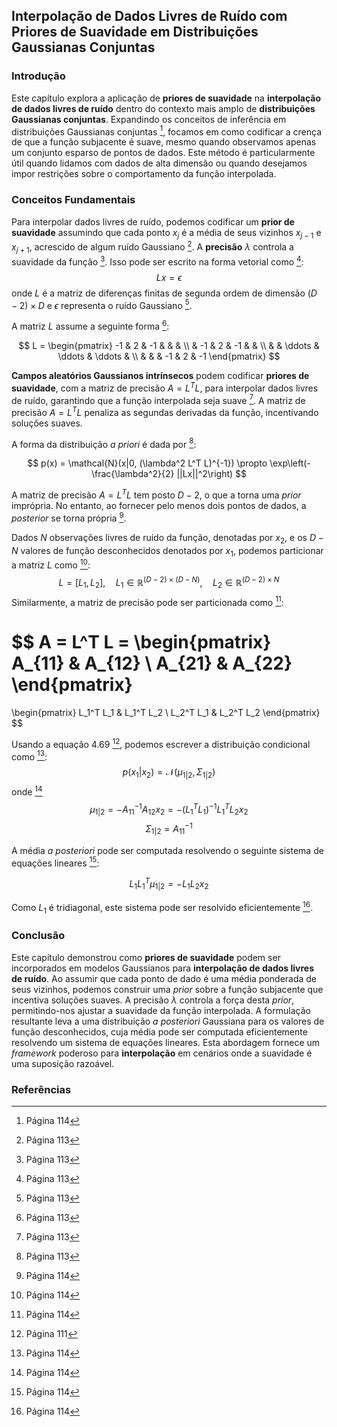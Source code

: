 ## Interpolação de Dados Livres de Ruído com Priores de Suavidade em Distribuições Gaussianas Conjuntas

### Introdução
Este capítulo explora a aplicação de **priores de suavidade** na **interpolação de dados livres de ruído** dentro do contexto mais amplo de **distribuições Gaussianas conjuntas**. Expandindo os conceitos de inferência em distribuições Gaussianas conjuntas [^114], focamos em como codificar a crença de que a função subjacente é suave, mesmo quando observamos apenas um conjunto esparso de pontos de dados. Este método é particularmente útil quando lidamos com dados de alta dimensão ou quando desejamos impor restrições sobre o comportamento da função interpolada.

### Conceitos Fundamentais
Para interpolar dados livres de ruído, podemos codificar um **prior de suavidade** assumindo que cada ponto $x_j$ é a média de seus vizinhos $x_{j-1}$ e $x_{j+1}$, acrescido de algum ruído Gaussiano [^113]. A **precisão** $\lambda$ controla a suavidade da função [^113]. Isso pode ser escrito na forma vetorial como [^113]:
$$Lx = \epsilon$$
onde $L$ é a matriz de diferenças finitas de segunda ordem de dimensão $(D-2) \times D$ e $\epsilon$ representa o ruído Gaussiano [^113].

A matriz $L$ assume a seguinte forma [^113]:

$$
L = 
\begin{pmatrix}
-1 & 2 & -1 & & & \\
& -1 & 2 & -1 & & \\
& & \ddots & \ddots & \ddots & \\
& & & -1 & 2 & -1
\end{pmatrix}
$$

**Campos aleatórios Gaussianos intrínsecos** podem codificar **priores de suavidade**, com a matriz de precisão $A = L^T L$, para interpolar dados livres de ruído, garantindo que a função interpolada seja suave [^113]. A matriz de precisão $A = L^T L$ penaliza as segundas derivadas da função, incentivando soluções suaves.

A forma da distribuição *a priori* é dada por [^113]:

$$
p(x) = \mathcal{N}(x|0, (\lambda^2 L^T L)^{-1}) \propto \exp\left(-\frac{\lambda^2}{2} ||Lx||^2\right)
$$

A matriz de precisão $A = L^T L$ tem posto $D-2$, o que a torna uma *prior* imprópria. No entanto, ao fornecer pelo menos dois pontos de dados, a *posterior* se torna própria [^114].

Dados $N$ observações livres de ruído da função, denotadas por $x_2$, e os $D-N$ valores de função desconhecidos denotados por $x_1$, podemos particionar a matriz $L$ como [^114]:
$$
L = [L_1, L_2], \quad L_1 \in \mathbb{R}^{(D-2) \times (D-N)}, \quad L_2 \in \mathbb{R}^{(D-2) \times N}
$$
Similarmente, a matriz de precisão pode ser particionada como [^114]:

$$
A = L^T L = 
\begin{pmatrix}
A_{11} & A_{12} \\
A_{21} & A_{22}
\end{pmatrix}
= 
\begin{pmatrix}
L_1^T L_1 & L_1^T L_2 \\
L_2^T L_1 & L_2^T L_2
\end{pmatrix}
$$

Usando a equação 4.69 [^111], podemos escrever a distribuição condicional como [^114]:
$$
p(x_1 | x_2) = \mathcal{N}(\mu_{1|2}, \Sigma_{1|2})
$$
onde [^114]
$$
\mu_{1|2} = -A_{11}^{-1} A_{12} x_2 = - (L_1^T L_1)^{-1} L_1^T L_2 x_2
$$
$$
\Sigma_{1|2} = A_{11}^{-1}
$$

A média *a posteriori* pode ser computada resolvendo o seguinte sistema de equações lineares [^114]:

$$
L_1 L_1^T \mu_{1|2} = - L_1 L_2 x_2
$$

Como $L_1$ é tridiagonal, este sistema pode ser resolvido eficientemente [^114].

### Conclusão
Este capítulo demonstrou como **priores de suavidade** podem ser incorporados em modelos Gaussianos para **interpolação de dados livres de ruído**. Ao assumir que cada ponto de dado é uma média ponderada de seus vizinhos, podemos construir uma *prior* sobre a função subjacente que incentiva soluções suaves. A precisão $\lambda$ controla a força desta *prior*, permitindo-nos ajustar a suavidade da função interpolada. A formulação resultante leva a uma distribuição *a posteriori* Gaussiana para os valores de função desconhecidos, cuja média pode ser computada eficientemente resolvendo um sistema de equações lineares. Esta abordagem fornece um *framework* poderoso para **interpolação** em cenários onde a suavidade é uma suposição razoável.

### Referências
[^111]: Página 111
[^113]: Página 113
[^114]: Página 114
<!-- END -->
